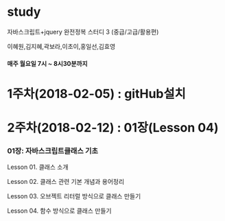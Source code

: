 # study
자바스크립트+jquery 완전정복 스터디 3 (중급/고급/활용편) 

이혜원,김지혜,곽보라,이초이,홍일선,김효영 

#### 매주 월요일 7시 ~ 8시30분까지

# 1주차(2018-02-05) :  gitHub설치

# 2주차(2018-02-12) :  01장(Lesson 04) 

### 01장: 자바스크립트클래스 기초 

Lesson 01. 클래스 소개
 
Lesson 02. 클래스 관련 기본 개념과 용어정리
 
Lesson 03. 오브젝트 리터럴 방식으로 클래스 만들기
 
Lesson 04. 함수 방식으로 클래스 만들기 